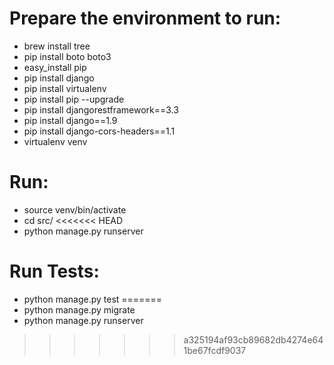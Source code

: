 # Prepare the environment to run: #
* brew install tree
* pip install boto boto3
* easy_install pip
* pip install django
* pip install virtualenv
* pip install pip --upgrade
* pip install djangorestframework==3.3
* pip install django==1.9
* pip install django-cors-headers==1.1
* virtualenv venv

# Run: #
* source venv/bin/activate
* cd src/
<<<<<<< HEAD
* python manage.py runserver

# Run Tests: #
* python manage.py test
=======
* python manage.py migrate
* python manage.py runserver
>>>>>>> a325194af93cb89682db4274e641be67fcdf9037
